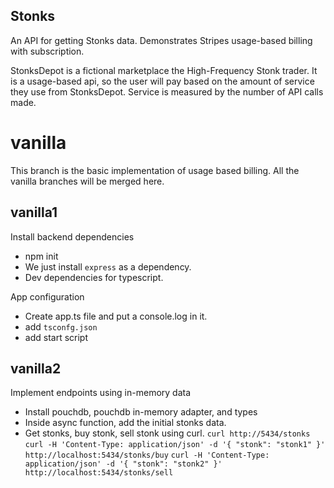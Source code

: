Stonks
------

An API for getting Stonks data. Demonstrates Stripes usage-based billing with subscription.

StonksDepot is a fictional marketplace the High-Frequency Stonk trader. It is a usage-based api, so the user will pay based on the amount of service they use from StonksDepot. Service is measured by the number of API calls made.

# vanilla

This branch is the basic implementation of usage based billing. All the vanilla branches will be merged here.

## vanilla1

Install backend dependencies
  - npm init
  - We just install `express` as a dependency.
  - Dev dependencies for typescript.

App configuration
  - Create app.ts file and put a console.log in it.
  - add `tsconfg.json`
  - add start script

## vanilla2

Implement endpoints using in-memory data
  - Install pouchdb, pouchdb in-memory adapter, and types
  - Inside async function, add the initial stonks data.
  - Get stonks, buy stonk, sell stonk using curl.
  `curl http://5434/stonks`
  `curl -H 'Content-Type: application/json' -d '{ "stonk": "stonk1" }' http://localhost:5434/stonks/buy`
  `curl -H 'Content-Type: application/json' -d '{ "stonk": "stonk2" }' http://localhost:5434/stonks/sell`